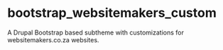 bootstrap_websitemakers_custom
==============================

A Drupal Bootstrap based subtheme with customizations for websitemakers.co.za websites.
